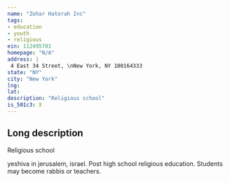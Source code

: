 ```yaml
---
name: "Zohar Hatorah Inc"
tags:
- education
- youth
- religious
ein: 112495701
homepage: "N/A"
address: |
 4 East 34 Street, \nNew York, NY 100164333
state: "NY"
city: "New York"
lng: 
lat: 
description: "Religious school"
is_501c3: X
---
```


## Long description

Religious school
  
  yeshiva in jerusalem, israel. Post high school religious education. Students may become rabbis or teachers. 
